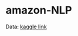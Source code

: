 # amazon-NLP

Data: [kaggle link](https://www.kaggle.com/datasets/jillanisofttech/amazon-product-reviews)
